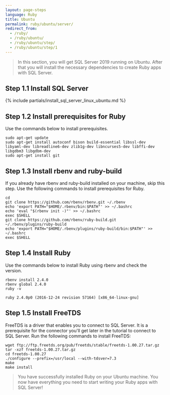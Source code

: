 ```yaml
---
layout: page-steps
language: Ruby
title: Ubuntu
permalink: ruby/ubuntu/server/
redirect_from:
  - /ruby/
  - /ruby/ubuntu/
  - /ruby/ubuntu/step/
  - /ruby/ubuntu/step/1
---
```


> In this section, you will get SQL Server 2019 running on Ubuntu. After that you will install the necessary dependencies to create Ruby apps with SQL Server.

## Step 1.1 Install SQL Server

{% include partials/install_sql_server_linux_ubuntu.md %}

## Step 1.2 Install prerequisites for Ruby

Use the commands below to install prerequisites.

```terminal
sudo apt-get update
sudo apt-get install autoconf bison build-essential libssl-dev libyaml-dev libreadline6-dev zlib1g-dev libncurses5-dev libffi-dev libgdbm3 libgdbm-dev
sudo apt-get install git
```

## Step 1.3 Install rbenv and ruby-build

If you already have rbenv and ruby-build installed on your machine, skip this step. Use the following commands to install prerequisites for Ruby.

```terminal
cd
git clone https://github.com/rbenv/rbenv.git ~/.rbenv
echo 'export PATH="$HOME/.rbenv/bin:$PATH"' >> ~/.bashrc
echo 'eval "$(rbenv init -)"' >> ~/.bashrc
exec $SHELL
git clone https://github.com/rbenv/ruby-build.git ~/.rbenv/plugins/ruby-build
echo 'export PATH="$HOME/.rbenv/plugins/ruby-build/bin:$PATH"' >> ~/.bashrc
exec $SHELL
```

## Step 1.4 Install Ruby

Use the commands below to install Ruby using rbenv and check the version.

```terminal
rbenv install 2.4.0
rbenv global 2.4.0
ruby -v
```

```results
ruby 2.4.0p0 (2016-12-24 revision 57164) [x86_64-linux-gnu] 
```

## Step 1.5 Install FreeTDS

FreeTDS is a driver that enables you to connect to SQL Server. It is a prerequisite for the connector you'll get later in the tutorial to connect to SQL Server. Run the following commands to install FreeTDS:

```terminal
wget ftp://ftp.freetds.org/pub/freetds/stable/freetds-1.00.27.tar.gz
tar -xzf freetds-1.00.27.tar.gz
cd freetds-1.00.27
./configure --prefix=/usr/local --with-tdsver=7.3
make
make install
```

> You have successfully installed Ruby on your Ubuntu machine. You now have everything you need to start writing your Ruby apps with SQL Server!
